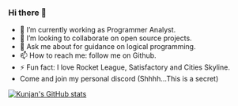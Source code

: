 ### Hi there 👋

- 🔭 I’m currently working as Programmer Analyst.
- 👯 I’m looking to collaborate on open source projects.
- 💬 Ask me about for guidance on logical programming.
- 📫 How to reach me: follow me on Github.
- ⚡ Fun fact: I love Rocket League, Satisfactory and Cities Skyline.
- Come and join my personal discord (Shhhh...This is a secret)


[![Kunjan's GitHub stats](https://github-readme-stats.vercel.app/api?username=kunjan343)](https://github.com/anuraghazra/github-readme-stats)
